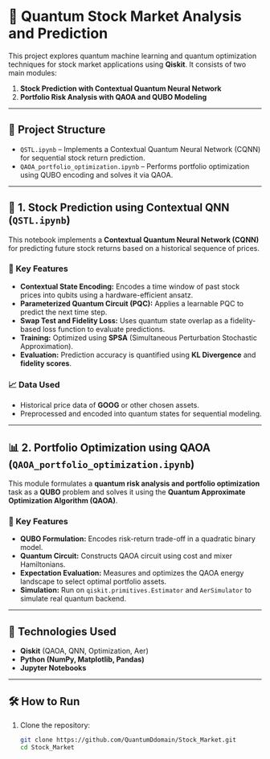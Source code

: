 # 🧠 Quantum Stock Market Analysis and Prediction

This project explores quantum machine learning and quantum optimization techniques for stock market applications using **Qiskit**. It consists of two main modules:

1. **Stock Prediction with Contextual Quantum Neural Network**  
2. **Portfolio Risk Analysis with QAOA and QUBO Modeling**

---

## 📁 Project Structure

- `QSTL.ipynb` – Implements a Contextual Quantum Neural Network (CQNN) for sequential stock return prediction.
- `QAOA_portfolio_optimization.ipynb` – Performs portfolio optimization using QUBO encoding and solves it via QAOA.

---

## 🧠 1. Stock Prediction using Contextual QNN (`QSTL.ipynb`)

This notebook implements a **Contextual Quantum Neural Network (CQNN)** for predicting future stock returns based on a historical sequence of prices.

### 🔬 Key Features

- **Contextual State Encoding:** Encodes a time window of past stock prices into qubits using a hardware-efficient ansatz.
- **Parameterized Quantum Circuit (PQC):** Applies a learnable PQC to predict the next time step.
- **Swap Test and Fidelity Loss:** Uses quantum state overlap as a fidelity-based loss function to evaluate predictions.
- **Training:** Optimized using **SPSA** (Simultaneous Perturbation Stochastic Approximation).
- **Evaluation:** Prediction accuracy is quantified using **KL Divergence** and **fidelity scores**.

### 📈 Data Used

- Historical price data of **GOOG** or other chosen assets.
- Preprocessed and encoded into quantum states for sequential modeling.

---

## 📊 2. Portfolio Optimization using QAOA (`QAOA_portfolio_optimization.ipynb`)

This module formulates a **quantum risk analysis and portfolio optimization** task as a **QUBO** problem and solves it using the **Quantum Approximate Optimization Algorithm (QAOA)**.

### 🧩 Key Features

- **QUBO Formulation:** Encodes risk-return trade-off in a quadratic binary model.
- **Quantum Circuit:** Constructs QAOA circuit using cost and mixer Hamiltonians.
- **Expectation Evaluation:** Measures and optimizes the QAOA energy landscape to select optimal portfolio assets.
- **Simulation:** Run on `qiskit.primitives.Estimator` and `AerSimulator` to simulate real quantum backend.

---

## 🚀 Technologies Used

- **Qiskit** (QAOA, QNN, Optimization, Aer)
- **Python (NumPy, Matplotlib, Pandas)**
- **Jupyter Notebooks**

---

## 🛠 How to Run

1. Clone the repository:
   ```bash
   git clone https://github.com/QuantumDdomain/Stock_Market.git
   cd Stock_Market
